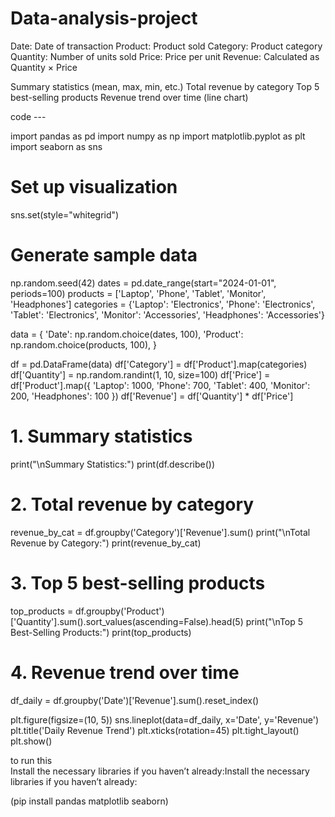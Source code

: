 # Data-analysis-project

Date: Date of transaction
Product: Product sold
Category: Product category
Quantity: Number of units sold
Price: Price per unit
Revenue: Calculated as Quantity × Price



Summary statistics (mean, max, min, etc.)
Total revenue by category
Top 5 best-selling products
Revenue trend over time (line chart)


code ---

import pandas as pd
import numpy as np
import matplotlib.pyplot as plt
import seaborn as sns

# Set up visualization
sns.set(style="whitegrid")

# Generate sample data
np.random.seed(42)
dates = pd.date_range(start="2024-01-01", periods=100)
products = ['Laptop', 'Phone', 'Tablet', 'Monitor', 'Headphones']
categories = {'Laptop': 'Electronics', 'Phone': 'Electronics', 'Tablet': 'Electronics',
              'Monitor': 'Accessories', 'Headphones': 'Accessories'}

data = {
    'Date': np.random.choice(dates, 100),
    'Product': np.random.choice(products, 100),
}

df = pd.DataFrame(data)
df['Category'] = df['Product'].map(categories)
df['Quantity'] = np.random.randint(1, 10, size=100)
df['Price'] = df['Product'].map({
    'Laptop': 1000,
    'Phone': 700,
    'Tablet': 400,
    'Monitor': 200,
    'Headphones': 100
})
df['Revenue'] = df['Quantity'] * df['Price']

# 1. Summary statistics
print("\nSummary Statistics:")
print(df.describe())

# 2. Total revenue by category
revenue_by_cat = df.groupby('Category')['Revenue'].sum()
print("\nTotal Revenue by Category:")
print(revenue_by_cat)

# 3. Top 5 best-selling products
top_products = df.groupby('Product')['Quantity'].sum().sort_values(ascending=False).head(5)
print("\nTop 5 Best-Selling Products:")
print(top_products)

# 4. Revenue trend over time
df_daily = df.groupby('Date')['Revenue'].sum().reset_index()

plt.figure(figsize=(10, 5))
sns.lineplot(data=df_daily, x='Date', y='Revenue')
plt.title('Daily Revenue Trend')
plt.xticks(rotation=45)
plt.tight_layout()
plt.show()


to run this  
Install the necessary libraries if you haven’t already:Install the necessary libraries if you haven’t already:

  (pip install pandas matplotlib seaborn)
